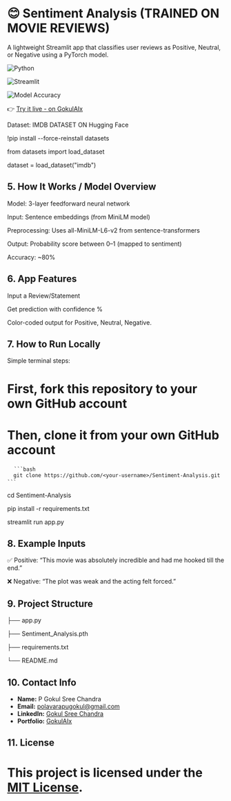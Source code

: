 # 😊 Sentiment Analysis (TRAINED ON MOVIE REVIEWS)
A lightweight Streamlit app that classifies user reviews as Positive, Neutral, or Negative using a PyTorch model.

![Python](https://img.shields.io/badge/Python-3.10+-blue?logo=python)

![Streamlit](https://img.shields.io/badge/Built%20With-Streamlit-red?logo=streamlit)

![Model Accuracy](https://img.shields.io/badge/Accuracy-80%25-brightgreen)

👉 [Try it live - on GokulAIx](https://gokulaix-sentiment-analysis.streamlit.app/)

Dataset: IMDB DATASET ON Hugging Face

!pip install --force-reinstall datasets

from datasets import load_dataset

dataset = load_dataset("imdb")

## 5. How It Works / Model Overview

Model: 3-layer feedforward neural network

Input: Sentence embeddings (from MiniLM model)

Preprocessing: Uses all-MiniLM-L6-v2 from sentence-transformers

Output: Probability score between 0–1 (mapped to sentiment)

Accuracy: ~80%

## 6. App Features
   
Input a Review/Statement

Get prediction with confidence %

Color-coded output for Positive, Neutral, Negative.

## 7. How to Run Locally

Simple terminal steps:

# First, fork this repository to your own GitHub account

# Then, clone it from your own GitHub account

<pre> <code> ```bash 
  git clone https://github.com/&lt;your-username&gt;/Sentiment-Analysis.git 
``` </code> </pre>

cd Sentiment-Analysis

pip install -r requirements.txt

streamlit run app.py

## 8. Example Inputs

✅ Positive: “This movie was absolutely incredible and had me hooked till the end.”

❌ Negative: “The plot was weak and the acting felt forced.”


## 9. Project Structure

├── app.py  

├── Sentiment_Analysis.pth  

├── requirements.txt  

└── README.md  


## 10. Contact Info

- **Name:** P Gokul Sree Chandra  
- **Email:** polavarapugokul@gmail.com  
- **LinkedIn:** [Gokul Sree Chandra](https://www.linkedin.com/in/gokulsreechandra/)  
- **Portfolio:** [GokulAIx](https://gokulaix.vercel.app/)

## 11. License
# This project is licensed under the [MIT License](LICENSE).
